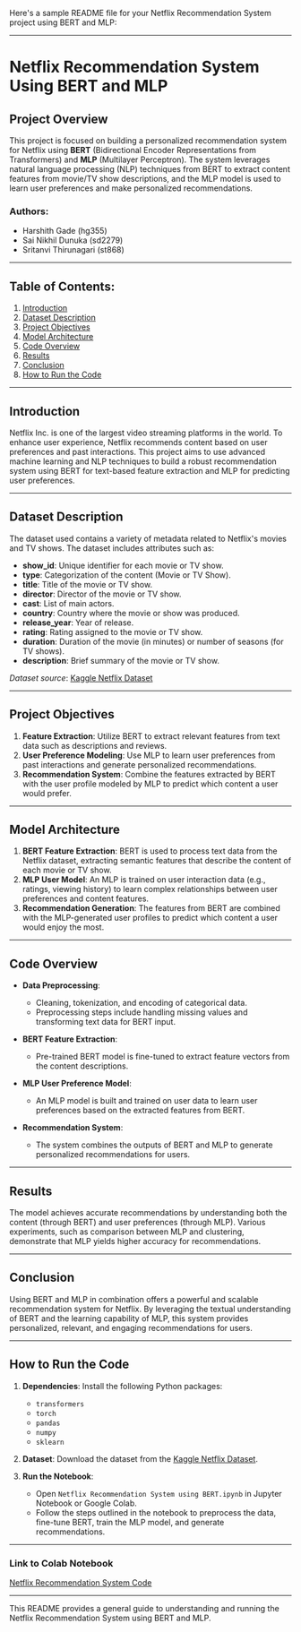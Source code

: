 Here's a sample README file for your Netflix Recommendation System project using BERT and MLP:

---

# Netflix Recommendation System Using BERT and MLP

## Project Overview

This project is focused on building a personalized recommendation system for Netflix using **BERT** (Bidirectional Encoder Representations from Transformers) and **MLP** (Multilayer Perceptron). The system leverages natural language processing (NLP) techniques from BERT to extract content features from movie/TV show descriptions, and the MLP model is used to learn user preferences and make personalized recommendations.

### Authors:
- Harshith Gade (hg355)
- Sai Nikhil Dunuka (sd2279)
- Sritanvi Thirunagari (st868)

---

## Table of Contents:
1. [Introduction](#introduction)
2. [Dataset Description](#dataset-description)
3. [Project Objectives](#project-objectives)
4. [Model Architecture](#model-architecture)
5. [Code Overview](#code-overview)
6. [Results](#results)
7. [Conclusion](#conclusion)
8. [How to Run the Code](#how-to-run-the-code)

---

## Introduction

Netflix Inc. is one of the largest video streaming platforms in the world. To enhance user experience, Netflix recommends content based on user preferences and past interactions. This project aims to use advanced machine learning and NLP techniques to build a robust recommendation system using BERT for text-based feature extraction and MLP for predicting user preferences.

---

## Dataset Description

The dataset used contains a variety of metadata related to Netflix's movies and TV shows. The dataset includes attributes such as:
- **show_id**: Unique identifier for each movie or TV show.
- **type**: Categorization of the content (Movie or TV Show).
- **title**: Title of the movie or TV show.
- **director**: Director of the movie or TV show.
- **cast**: List of main actors.
- **country**: Country where the movie or show was produced.
- **release_year**: Year of release.
- **rating**: Rating assigned to the movie or TV show.
- **duration**: Duration of the movie (in minutes) or number of seasons (for TV shows).
- **description**: Brief summary of the movie or TV show.

*Dataset source*: [Kaggle Netflix Dataset](https://www.kaggle.com/datasets/shivamb/netflix-shows)

---

## Project Objectives

1. **Feature Extraction**: Utilize BERT to extract relevant features from text data such as descriptions and reviews.
2. **User Preference Modeling**: Use MLP to learn user preferences from past interactions and generate personalized recommendations.
3. **Recommendation System**: Combine the features extracted by BERT with the user profile modeled by MLP to predict which content a user would prefer.

---

## Model Architecture

1. **BERT Feature Extraction**: BERT is used to process text data from the Netflix dataset, extracting semantic features that describe the content of each movie or TV show.
2. **MLP User Model**: An MLP is trained on user interaction data (e.g., ratings, viewing history) to learn complex relationships between user preferences and content features.
3. **Recommendation Generation**: The features from BERT are combined with the MLP-generated user profiles to predict which content a user would enjoy the most.

---

## Code Overview

- **Data Preprocessing**: 
  - Cleaning, tokenization, and encoding of categorical data.
  - Preprocessing steps include handling missing values and transforming text data for BERT input.
  
- **BERT Feature Extraction**:
  - Pre-trained BERT model is fine-tuned to extract feature vectors from the content descriptions.

- **MLP User Preference Model**:
  - An MLP model is built and trained on user data to learn user preferences based on the extracted features from BERT.

- **Recommendation System**:
  - The system combines the outputs of BERT and MLP to generate personalized recommendations for users.

---

## Results

The model achieves accurate recommendations by understanding both the content (through BERT) and user preferences (through MLP). Various experiments, such as comparison between MLP and clustering, demonstrate that MLP yields higher accuracy for recommendations.

---

## Conclusion

Using BERT and MLP in combination offers a powerful and scalable recommendation system for Netflix. By leveraging the textual understanding of BERT and the learning capability of MLP, this system provides personalized, relevant, and engaging recommendations for users.

---

## How to Run the Code

1. **Dependencies**: Install the following Python packages:
   - `transformers`
   - `torch`
   - `pandas`
   - `numpy`
   - `sklearn`

2. **Dataset**: Download the dataset from the [Kaggle Netflix Dataset](https://www.kaggle.com/datasets/shivamb/netflix-shows).

3. **Run the Notebook**: 
   - Open `Netflix Recommendation System using BERT.ipynb` in Jupyter Notebook or Google Colab.
   - Follow the steps outlined in the notebook to preprocess the data, fine-tune BERT, train the MLP model, and generate recommendations.

---

### Link to Colab Notebook
[Netflix Recommendation System Code](https://colab.research.google.com/drive/1QJgWvOXCXQnIq_2YvkBtMy6SywtSbwci)

---

This README provides a general guide to understanding and running the Netflix Recommendation System using BERT and MLP.
